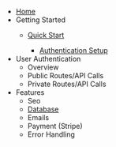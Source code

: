 * [Home](/)
* Getting Started
  * [Quick Start](gettingstarted/quickstart.md)

    * [Authentication Setup](gettingstarted/quickstart/authenticationSetup.md)
* User Authentication
  * Overview
  * Public Routes/API Calls
  * Private Routes/API Calls
* Features
  * Seo
  * [Database](Features/Database.md)
  * Emails
  * Payment (Stripe)
  * Error Handling
